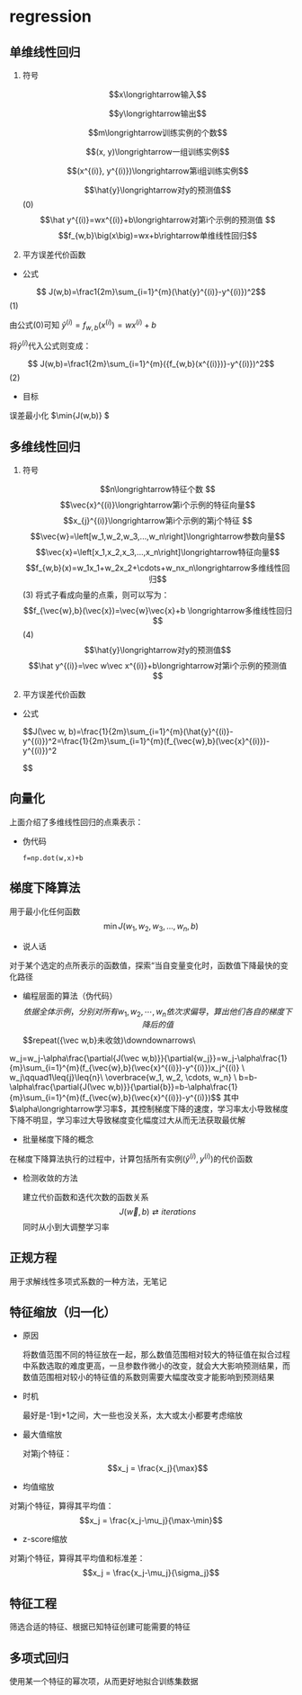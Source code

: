 # regression

## 单维线性回归
1. 符号

    $$x\longrightarrow输入$$
    
    $$y\longrightarrow输出$$

    $$m\longrightarrow训练实例的个数$$

    $$(x, y)\longrightarrow一组训练实例$$

    $$(x^{(i)}, y^{(i)})\longrightarrow第i组训练实例$$

    $$\hat{y}\longrightarrow对y的预测值$$(0)
    $$\hat y^{(i)}=wx^{(i)}+b\longrightarrow对第i个示例的预测值 $$
    $$f_{w,b}\big(x\big)=wx+b\rightarrow单维线性回归$$
2.  平方误差代价函数

* 公式

$$ J(w,b)=\frac1{2m}\sum_{i=1}^{m}(\hat{y}^{(i)}-y^{(i)})^2$$ (1)

由公式(0)可知 $\hat{y}^{(i)}=f_{w,b}(x^{(i)})=wx^{(i)}+b$

将$\hat{y}^{(i)}$代入公式则变成：

$$ J(w,b)=\frac1{2m}\sum_{i=1}^{m}({f_{w,b}(x^{(i)})}-y^{(i)})^2$$ (2)
* 目标

误差最小化 $\min{J(w,b)} $ 

## 多维线性回归
1. 符号
   
    $$n\longrightarrow特征个数 $$
    $$\vec{x}^{(i)}\longrightarrow第i个示例的特征向量$$
    $$x_{j}^{(i)}\longrightarrow第i个示例的第j个特征 $$
    $$\vec{w}=\left[w_1,w_2,w_3,...,w_n\right]\longrightarrow参数向量$$
    $$\vec{x}=\left[x_1,x_2,x_3,...,x_n\right]\longrightarrow特征向量$$
    $$f_{w,b}(x)=w_1x_1+w_2x_2+\cdots+w_nx_n\longrightarrow多维线性回归$$(3)
    将式子看成向量的点乘，则可以写为：
    $$f_{\vec{w},b}(\vec{x})=\vec{w}\vec{x}+b \longrightarrow多维线性回归$$(4)
     $$\hat{y}\longrightarrow对y的预测值$$
    $$\hat y^{(i)}=\vec w\vec x^{(i)}+b\longrightarrow对第i个示例的预测值 $$
2. 平方误差代价函数

* 公式

    $$J(\vec w, b)=\frac{1}{2m}\sum_{i=1}^{m}(\hat{y}^{(i)}-y^{(i)})^2=\frac{1}{2m}\sum_{i=1}^{m}(f_{\vec{w},b}(\vec{x}^{(i)})-y^{(i)})^2

     $$
## 向量化
上面介绍了多维线性回归的点乘表示：
* 伪代码

    ```f=np.dot(w,x)+b```
## 梯度下降算法
用于最小化任何函数
$$\min{J(w_1,w_2,w_3,...,w_n,b)} $$

* 说人话

对于某个选定的点所表示的函数值，探索“当自变量变化时，函数值下降最快的变化路径
*  编程层面的算法（伪代码）
$$依据全体示例，分别对所有w_1,w_2,\cdots,w_n依次求偏导，算出他们各自的梯度下降后的值$$
$$repeat({\vec w,b}未收敛)\downdownarrows\\

w_j=w_j-\alpha\frac{\partial{J(\vec w,b)}}{\partial{w_j}}=w_j-\alpha\frac{1}{m}\sum_{i=1}^{m}(f_{\vec{w},b}(\vec{x}^{(i)})-y^{(i)})x_j^{(i)} \\
w_j\qquad1\leq{j}\leq{n}\\ \overbrace{w_1, w_2, \cdots, w_n} \\
b=b-\alpha\frac{\partial{J(\vec w,b)}}{\partial{b}}=b-\alpha\frac{1}{m}\sum_{i=1}^{m}(f_{\vec{w},b}(\vec{x}^{(i)})-y^{(i)})$$
其中$\alpha\longrightarrow学习率$，其控制梯度下降的速度，学习率太小导致梯度下降不明显，学习率过大导致梯度变化幅度过大从而无法获取最优解

* 批量梯度下降的概念

在梯度下降算法执行的过程中，计算包括所有实例$(\hat y^{(i)}, y^{(i)})$的代价函数
* 检测收敛的方法

    建立代价函数和迭代次数的函数关系 
    $$J(\vec w,b)\rightleftarrows iterations $$
    同时从小到大调整学习率
## 正规方程
用于求解线性多项式系数的一种方法，无笔记
## 特征缩放（归一化）
* 原因

    将数值范围不同的特征放在一起，那么数值范围相对较大的特征值在拟合过程中系数选取的难度更高，一旦参数作微小的改变，就会大大影响预测结果，而数值范围相对较小的特征值的系数则需要大幅度改变才能影响到预测结果
* 时机

    最好是-1到+1之间，大一些也没关系，太大或太小都要考虑缩放
* 最大值缩放

    对第j个特征：
$$x_j = \frac{x_j}{\max}$$
* 均值缩放

对第j个特征，算得其平均值：
$$x_j = \frac{x_j-\mu_j}{\max-\min}$$  
* z-score缩放

对第j个特征，算得其平均值和标准差：
$$x_j = \frac{x_j-\mu_j}{\sigma_j}$$ 
## 特征工程
筛选合适的特征、根据已知特征创建可能需要的特征
## 多项式回归
使用某一个特征的幂次项，从而更好地拟合训练集数据
